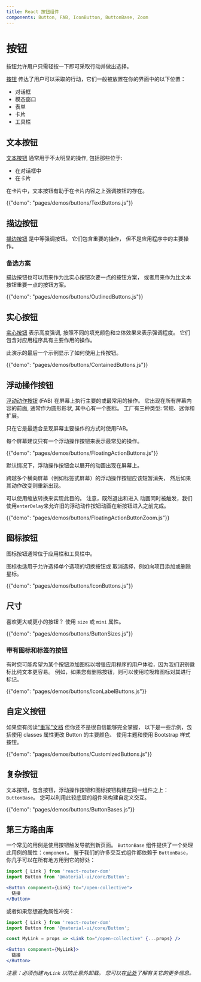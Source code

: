 ```yaml
---
title: React 按钮组件
components: Button, FAB, IconButton, ButtonBase, Zoom
---
```

# 按钮

<p class="description">按钮允许用户只需轻按一下即可采取行动并做出选择。</p>

[按钮](https://material.io/design/components/buttons.html) 传达了用户可以采取的行动，它们一般被放置在你的界面中的以下位置：

- 对话框
- 模态窗口
- 表单
- 卡片
- 工具栏

## 文本按钮

[文本按钮](https://material.io/design/components/buttons.html#text-button) 通常用于不太明显的操作, 包括那些位于:

- 在对话框中
- 在卡片

在卡片中，文本按钮有助于在卡片内容之上强调按钮的存在。

{{"demo": "pages/demos/buttons/TextButtons.js"}}

## 描边按钮

[描边按钮](https://material.io/design/components/buttons.html#outlined-button) 是中等强调按钮。 它们包含重要的操作， 但不是应用程序中的主要操作。

### 备选方案

描边按钮也可以用来作为比实心按钮次要一点的按钮方案， 或者用来作为比文本按钮重要一点的按钮方案。

{{"demo": "pages/demos/buttons/OutlinedButtons.js"}}

## 实心按钮

[实心按钮](https://material.io/design/components/buttons.html#contained-button) 表示高度强调, 按照不同的填充颜色和立体效果来表示强调程度。 它们包含对应用程序具有主要作用的操作。

此演示的最后一个示例显示了如何使用上传按钮。

{{"demo": "pages/demos/buttons/ContainedButtons.js"}}

## 浮动操作按钮

[浮动动作按钮](https://material.io/design/components/buttons-floating-action-button.html) (FAB) 在屏幕上执行主要的或最常用的操作。 它出现在所有屏幕内容的前面, 通常作为圆形形状, 其中心有一个图标。 工厂有三种类型: 常规、迷你和扩展。

只在它是最适合呈现屏幕主要操作的方式时使用FAB。

每个屏幕建议只有一个浮动操作按钮来表示最常见的操作。

{{"demo": "pages/demos/buttons/FloatingActionButtons.js"}}

默认情况下，浮动操作按钮会以展开的动画出现在屏幕上。

跨越多个横向屏幕（例如标签式屏幕）的浮动操作按钮应该短暂消失， 然后如果其动作改变则重新出现。

可以使用缩放转换来实现此目的。 注意，既然退出和进入 动画同时被触发，我们使用`enterDelay`来允许旧的浮动动作按钮动画在新按钮进入之前完成。

{{"demo": "pages/demos/buttons/FloatingActionButtonZoom.js"}}

## 图标按钮

图标按钮通常位于应用栏和工具栏中。

图标也适用于允许选择单个选项的切换按钮或 取消选择，例如向项目添加或删除星标。

{{"demo": "pages/demos/buttons/IconButtons.js"}}

## 尺寸

喜欢更大或更小的按钮？ 使用 `size` 或 `mini` 属性。

{{"demo": "pages/demos/buttons/ButtonSizes.js"}}

### 带有图标和标签的按钮

有时您可能希望为某个按钮添加图标以增强应用程序的用户体验，因为我们识别徽标比纯文本更容易。 例如，如果您有删除按钮，则可以使用垃圾箱图标对其进行标记。

{{"demo": "pages/demos/buttons/IconLabelButtons.js"}}

## 自定义按钮

如果您有阅读[“重写”文档](/customization/overrides/) 但你还不是很自信能够完全掌握， 以下是一些示例，包括使用 classes 属性更改 Button 的主要颜色、 使用主题和使用 Bootstrap 样式按钮。

{{"demo": "pages/demos/buttons/CustomizedButtons.js"}}

## 复杂按钮

文本按钮，包含按钮，浮动操作按钮和图标按钮构建在同一组件之上：`ButtonBase`。 您可以利用此较底层的组件来构建自定义交互。

{{"demo": "pages/demos/buttons/ButtonBases.js"}}

## 第三方路由库

一个常见的用例是使用按钮触发导航到新页面。 `ButtonBase` 组件提供了一个处理此用例的属性：`component`。 鉴于我们的许多交互式组件都依赖于 `ButtonBase`，你几乎可以在所有地方用到它的好处：

```jsx
import { Link } from 'react-router-dom'
import Button from '@material-ui/core/Button';

<Button component={Link} to="/open-collective">
  链接
</Button>
```

或者如果您想避免属性冲突：

```jsx
import { Link } from 'react-router-dom'
import Button from '@material-ui/core/Button';

const MyLink = props => <Link to="/open-collective" {...props} />

<Button component={MyLink}>
  链接
</Button>
```

*注意：必须创建 `MyLink` 以防止意外卸载。 您可以在[此处](/guides/composition/#component-property)了解有关它的更多信息。*
